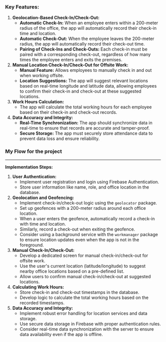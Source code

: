 ### Key Features:

1. **Geolocation-Based Check-In/Check-Out:**
    - **Automatic Check-In:** When an employee enters within a 200-meter radius of the office, the app will automatically record their check-in time and location.
    - **Automatic Check-Out:** When the employee leaves the 200-meter radius, the app will automatically record their check-out time.
    - **Pairing of Check-Ins and Check-Outs:** Each check-in must be paired with a corresponding check-out, regardless of how many times the employee enters and exits the premises.
2. **Manual Location Check-In/Check-Out for Offsite Work:**
    - **Manual Feature:** Allows employees to manually check in and out when working offsite.
    - **Location Suggestions:** The app will suggest relevant locations based on real-time longitude and latitude data, allowing employees to confirm their check-in and check-out at these suggested locations.
3. **Work Hours Calculation:**
    - The app will calculate the total working hours for each employee based on their check-in and check-out records.
4. **Data Accuracy and Integrity:**
    - **Real-Time Synchronization:** The app should synchronize data in real-time to ensure that records are accurate and tamper-proof.
    - **Secure Storage:** The app must securely store attendance data to prevent data loss and ensure reliability.

### My Flow for the project

---

**Implementation Steps:**

1. **User Authentication:**
    - Implement user registration and login using Firebase Authentication.
    - Store user information like name, role, and office location in the database.
2. **Geolocation and Geofencing:**
    - Implement check-in/check-out logic using the `geolocator` package.
    - Set up geofences with a 200-meter radius around each office location.
    - When a user enters the geofence, automatically record a check-in with time and location.
    - Similarly, record a check-out when exiting the geofence.
    - Consider using a background service with the `workmanager` package to ensure location updates even when the app is not in the foreground.
3. **Manual Check-In/Check-Out:**
    - Develop a dedicated screen for manual check-in/check-out for offsite work.
    - Use the user's current location (latitude/longitude) to suggest nearby office locations based on a pre-defined list.
    - Allow users to confirm manual check-in/check-out at suggested locations.
4. **Calculating Work Hours:**
    - Store check-in and check-out timestamps in the database.
    - Develop logic to calculate the total working hours based on the recorded timestamps.
5. **Data Accuracy and Integrity:**
    - Implement robust error handling for location services and data storage.
    - Use secure data storage in Firebase with proper authentication rules.
    - Consider real-time data synchronization with the server to ensure data availability even if the app is offline.

